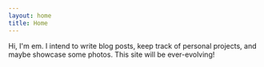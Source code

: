 ```yaml
---
layout: home
title: Home
---
```


Hi, I'm em. I intend to write blog posts, keep track of personal projects, and maybe showcase some photos. This site will be ever-evolving!

[//]: # (Site TODOs)
[//]: # (- [ ] Add blog post tags)

